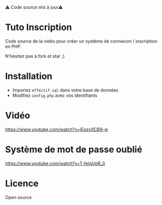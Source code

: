 ⚠️ Code source mis à jour⚠️


# Tuto Inscription

Code source de la vidéo pour créer un système de connexion / inscription en PHP. 

N'hésitez pas à fork et star ;)

# Installation

- Importez `effectif.sql` dans votre base de données
- Modifiez `config.php` avec vos identifiants

# Vidéo
https://www.youtube.com/watch?v=jEgzxXCB9-w

# Système de mot de passe oublié 
https://www.youtube.com/watch?v=T-felqUpR_0

# Licence
Open source

